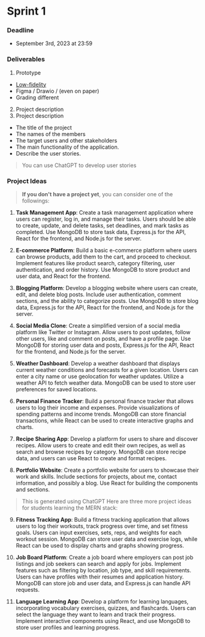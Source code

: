 # Sprint 1

### Deadline

- September 3rd, 2023 at 23:59

### Deliverables

1. Prototype
  - [Low-fidelity]
  - Figma / Drawio / (even on paper)
  - Grading different 
2. Project description 
3. Project description 
  - The title of the project
  - The names of the members
  - The target users and other stakeholders
  - The main functionality of the application. 
  - Describe the user stories.

> You can use ChatGPT to develop user stories 


### Project Ideas

> **If you don't have a project yet**, you can consider one of the followings:

1. **Task Management App**: Create a task management application where users can register, log in, and manage their tasks. Users should be able to create, update, and delete tasks, set deadlines, and mark tasks as completed. Use MongoDB to store task data, Express.js for the API, React for the frontend, and Node.js for the server.

2. **E-commerce Platform**: Build a basic e-commerce platform where users can browse products, add them to the cart, and proceed to checkout. Implement features like product search, category filtering, user authentication, and order history. Use MongoDB to store product and user data, and React for the frontend.

3. **Blogging Platform**: Develop a blogging website where users can create, edit, and delete blog posts. Include user authentication, comment sections, and the ability to categorize posts. Use MongoDB to store blog data, Express.js for the API, React for the frontend, and Node.js for the server.

4. **Social Media Clone**: Create a simplified version of a social media platform like Twitter or Instagram. Allow users to post updates, follow other users, like and comment on posts, and have a profile page. Use MongoDB for storing user data and posts, Express.js for the API, React for the frontend, and Node.js for the server.

5. **Weather Dashboard**: Develop a weather dashboard that displays current weather conditions and forecasts for a given location. Users can enter a city name or use geolocation for weather updates. Utilize a weather API to fetch weather data. MongoDB can be used to store user preferences for saved locations.

6. **Personal Finance Tracker**: Build a personal finance tracker that allows users to log their income and expenses. Provide visualizations of spending patterns and income trends. MongoDB can store financial transactions, while React can be used to create interactive graphs and charts.

7. **Recipe Sharing App**: Develop a platform for users to share and discover recipes. Allow users to create and edit their own recipes, as well as search and browse recipes by category. MongoDB can store recipe data, and users can use React to create and format recipes.

8. **Portfolio Website**: Create a portfolio website for users to showcase their work and skills. Include sections for projects, about me, contact information, and possibly a blog. Use React for building the components and sections.

> This is generated using ChatGPT
Here are three more project ideas for students learning the MERN stack:

9. **Fitness Tracking App**: Build a fitness tracking application that allows users to log their workouts, track progress over time, and set fitness goals. Users can input exercises, sets, reps, and weights for each workout session. MongoDB can store user data and exercise logs, while React can be used to display charts and graphs showing progress.

10. **Job Board Platform**: Create a job board where employers can post job listings and job seekers can search and apply for jobs. Implement features such as filtering by location, job type, and skill requirements. Users can have profiles with their resumes and application history. MongoDB can store job and user data, and Express.js can handle API requests.

11. **Language Learning App**: Develop a platform for learning languages, incorporating vocabulary exercises, quizzes, and flashcards. Users can select the language they want to learn and track their progress. Implement interactive components using React, and use MongoDB to store user profiles and learning progress.






<!-- Links -->
[Low-fidelity]:https://www.invisionapp.com/inside-design/low-fi-vs-hi-fi-prototyping/ 

<!-- 

### Technical requirements:

-  Your project shall have non-trivial front-end functionality.
-  Your project shall have non-trivial back-end functionality.
- The project shall use React for its front end.
- The back end shall be a Node.js-based server.
- Your application shall store some data in a database.
 -->
